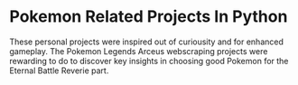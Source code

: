 # Pokemon Related Projects In Python

These personal projects were inspired out of curiousity and for enhanced gameplay. 
The Pokemon Legends Arceus webscraping projects were rewarding to do to discover key insights in choosing good Pokemon
for the Eternal Battle Reverie part.
